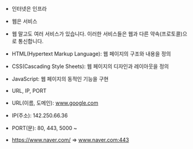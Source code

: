 * 인터넷은 인프라
* 웹은 서비스
* 웹 말고도 여러 서비스가 있습니다. 이러한 서비스들은 웹과 다른 약속(프로토콜)으로 통신합니다.

* HTML(Hypertext Markup Language): 웹 페이지의 구조와 내용을 정의
* CSS(Cascading Style Sheets): 웹 페이지의 디자인과 레이아웃을 정의
* JavaScript: 웹 페이지의 동적인 기능을 구현

* URL, IP, PORT
* URL(이름, 도메인): www.google.com
* IP(주소): 142.250.66.36
* PORT(문): 80, 443, 5000 ~
* https://www.naver.com/ => www.naver.com:443